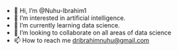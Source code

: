 - 👋 Hi, I’m @Nuhu-Ibrahim1
- 👀 I’m interested in artificial intelligence.
- 🌱 I’m currently learning data science.
- 💞️ I’m looking to collaborate on all areas of data science
- 📫 How to reach me dribrahimnuhu@gmail.com

<!---
Nuhu-Ibrahim1/Nuhu-Ibrahim1 is a ✨ special ✨ repository because its `README.md` (this file) appears on your GitHub profile.
You can click the Preview link to take a look at your changes.
--->
